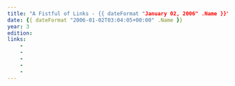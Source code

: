 ```yaml
---
title: "A Fistful of Links - {{ dateFormat "January 02, 2006" .Name }}"
date: {{ dateFormat "2006-01-02T03:04:05+00:00" .Name }}
year: 3
edition: 
links:
    - 
    - 
    - 
    - 
    - 
---
```


